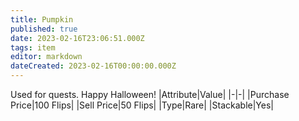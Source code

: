```yaml
---
title: Pumpkin
published: true
date: 2023-02-16T23:06:51.000Z
tags: item
editor: markdown
dateCreated: 2023-02-16T00:00:00.000Z
---
```


Used for quests. Happy Halloween!
|Attribute|Value|
|-|-|
|Purchase Price|100 Flips|
|Sell Price|50 Flips|
|Type|Rare|
|Stackable|Yes|


